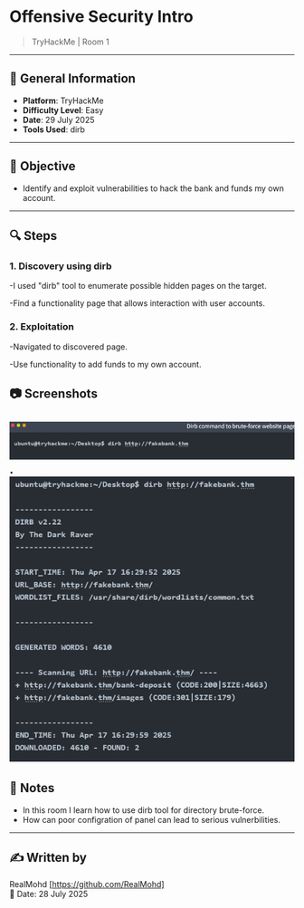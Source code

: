 # ️Offensive Security Intro
>TryHackMe | Room 1

---

## 📌 General Information
- **Platform**: TryHackMe
- **Difficulty Level**: Easy
- **Date**: 29 July 2025
- **Tools Used**: dirb

---

## 🧠 Objective
- Identify and exploit vulnerabilities to hack the bank and funds my own account.

---

## 🔍 Steps

### 1. **Discovery using dirb**
-I used "dirb" tool to enumerate possible hidden pages on the target.

-Find a functionality page that allows interaction with user accounts.
### 2. **Exploitation**
-Navigated to discovered page.

-Use functionality to add funds to my own account.





## 📷 Screenshots 
![Room1.1.png](https://github.com/RealMohd/My-Cybersecurity-Portfolio/blob/main/Reports/TryHackMe/Offensive%20Security%20Intro/Room1.1.png).
![Room1.2.png](https://github.com/RealMohd/My-Cybersecurity-Portfolio/blob/main/Reports/TryHackMe/Offensive%20Security%20Intro/Room1.2.png)
---
## 📌 Notes
- In this room I learn how to use dirb tool for directory brute-force.
- How can poor configration of panel can lead to serious vulnerbilities.

---

## ✍️ Written by
RealMohd  [https://github.com/RealMohd]  
📅 Date: 28 July 2025
